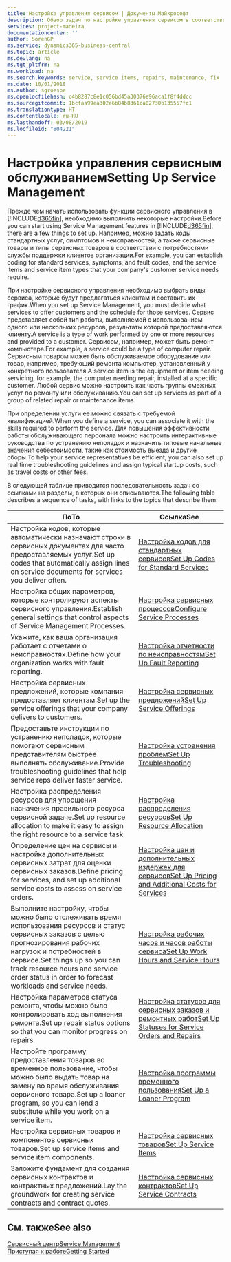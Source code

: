 ```yaml
---
title: Настройка управления сервисом | Документы Майкрософт
description: Обзор задач по настройке управления сервисом в соответствии со способом, которым организации управляют своими сервисами.
services: project-madeira
documentationcenter: ''
author: SorenGP
ms.service: dynamics365-business-central
ms.topic: article
ms.devlang: na
ms.tgt_pltfrm: na
ms.workload: na
ms.search.keywords: service, service items, repairs, maintenance, fix
ms.date: 10/01/2018
ms.author: sgroespe
ms.openlocfilehash: c4b8287c8e1c056bd45a30376e96aca1f8f4ddcc
ms.sourcegitcommit: 1bcfaa99ea302e6b84b8361ca02730b135557fc1
ms.translationtype: HT
ms.contentlocale: ru-RU
ms.lasthandoff: 03/08/2019
ms.locfileid: "804221"
---
```

# <a name="setting-up-service-management"></a><span data-ttu-id="d808c-103">Настройка управления сервисным обслуживанием</span><span class="sxs-lookup"><span data-stu-id="d808c-103">Setting Up Service Management</span></span>
<span data-ttu-id="d808c-104">Прежде чем начать использовать функции сервисного управления в [!INCLUDE[d365fin](includes/d365fin_md.md)], необходимо выполнить некоторые настройки.</span><span class="sxs-lookup"><span data-stu-id="d808c-104">Before you can start using Service Management features in [!INCLUDE[d365fin](includes/d365fin_md.md)], there are a few things to set up.</span></span> <span data-ttu-id="d808c-105">Например, можно задать коды стандартных услуг, симптомов и неисправностей, а также сервисные товары и типы сервисных товаров в соответствии с потребностями службы поддержки клиентов организации.</span><span class="sxs-lookup"><span data-stu-id="d808c-105">For example, you can establish coding for standard services, symptoms, and fault codes, and the service items and service item types that your company's customer service needs require.</span></span>  

<span data-ttu-id="d808c-106">При настройке сервисного управления необходимо выбрать виды сервиса, которые будут предлагаться клиентам и составить их график.</span><span class="sxs-lookup"><span data-stu-id="d808c-106">When you set up Service Management, you must decide what services to offer customers and the schedule for those services.</span></span> <span data-ttu-id="d808c-107">Сервис представляет собой тип работы, выполняемой с использованием одного или нескольких ресурсов, результаты которой предоставляются клиенту.</span><span class="sxs-lookup"><span data-stu-id="d808c-107">A service is a type of work performed by one or more resources and provided to a customer.</span></span> <span data-ttu-id="d808c-108">Сервисом, например, может быть ремонт компьютера.</span><span class="sxs-lookup"><span data-stu-id="d808c-108">For example, a service could be a type of computer repair.</span></span> <span data-ttu-id="d808c-109">Сервисным товаром может быть обслуживаемое оборудование или товар, например, требующий ремонта компьютер, установленный у конкретного пользователя.</span><span class="sxs-lookup"><span data-stu-id="d808c-109">A service item is the equipment or item needing servicing, for example, the computer needing repair, installed at a specific customer.</span></span> <span data-ttu-id="d808c-110">Любой сервис можно настроить как часть группы смежных услуг по ремонту или обслуживанию.</span><span class="sxs-lookup"><span data-stu-id="d808c-110">You can set up services as part of a group of related repair or maintenance items.</span></span>  
  
<span data-ttu-id="d808c-111">При определении услуги ее можно связать с требуемой квалификацией.</span><span class="sxs-lookup"><span data-stu-id="d808c-111">When you define a service, you can associate it with the skills required to perform the service.</span></span> <span data-ttu-id="d808c-112">Для повышения эффективности работы обслуживающего персонала можно настроить интерактивные руководства по устранению неполадок и назначить типовые начальные значения себестоимости, такие как стоимость выезда и другие сборы.</span><span class="sxs-lookup"><span data-stu-id="d808c-112">To help your service representatives be efficient, you can also set up real time troubleshooting guidelines and assign typical startup costs, such as travel costs or other fees.</span></span>  

<span data-ttu-id="d808c-113">В следующей таблице приводится последовательность задач со ссылками на разделы, в которых они описываются.</span><span class="sxs-lookup"><span data-stu-id="d808c-113">The following table describes a sequence of tasks, with links to the topics that describe them.</span></span>  
  
| <span data-ttu-id="d808c-114">По</span><span class="sxs-lookup"><span data-stu-id="d808c-114">To</span></span> | <span data-ttu-id="d808c-115">Ссылка</span><span class="sxs-lookup"><span data-stu-id="d808c-115">See</span></span> |
| --- | --- |
| <span data-ttu-id="d808c-116">Настройка кодов, которые автоматически назначают строки в сервисных документах для часто предоставляемых услуг.</span><span class="sxs-lookup"><span data-stu-id="d808c-116">Set up codes that automatically assign lines on service documents for services you deliver often.</span></span> |[<span data-ttu-id="d808c-117">Настройка кодов для стандартных сервисов</span><span class="sxs-lookup"><span data-stu-id="d808c-117">Set Up Codes for Standard Services</span></span>](service-how-setup-service-coding.md)|
| <span data-ttu-id="d808c-118">Настройка общих параметров, которые контролируют аспекты сервисного управления.</span><span class="sxs-lookup"><span data-stu-id="d808c-118">Establish general settings that control aspects of Service Management Processes.</span></span>|[<span data-ttu-id="d808c-119">Настройка сервисных процессов</span><span class="sxs-lookup"><span data-stu-id="d808c-119">Configure Service Processes</span></span>](service-setup-service-processes.md)|
| <span data-ttu-id="d808c-120">Укажите, как ваша организация работает с отчетами о неисправностях.</span><span class="sxs-lookup"><span data-stu-id="d808c-120">Define how your organization works with fault reporting.</span></span> |[<span data-ttu-id="d808c-121">Настройка отчетности по неисправностям</span><span class="sxs-lookup"><span data-stu-id="d808c-121">Set Up Fault Reporting</span></span>](service-how-setup-fault-reporting.md) |
| <span data-ttu-id="d808c-122">Настройка сервисных предложений, которые компания предоставляет клиентам.</span><span class="sxs-lookup"><span data-stu-id="d808c-122">Set up the service offerings that your company delivers to customers.</span></span>|[<span data-ttu-id="d808c-123">Настройка сервисных предложений</span><span class="sxs-lookup"><span data-stu-id="d808c-123">Set Up Service Offerings</span></span>](service-how-setup-service-offerings.md)|
| <span data-ttu-id="d808c-124">Предоставьте инструкции по устранению неполадок, которые помогают сервисным представителям быстрее выполнять обслуживание.</span><span class="sxs-lookup"><span data-stu-id="d808c-124">Provide troubleshooting guidelines that help service reps deliver faster service.</span></span> |[<span data-ttu-id="d808c-125">Настройка устранения проблем</span><span class="sxs-lookup"><span data-stu-id="d808c-125">Set Up Troubleshooting</span></span>](service-how-setup-troubleshooting.md) |
| <span data-ttu-id="d808c-126">Настройка распределения ресурсов для упрощения назначения правильного ресурса сервисной задаче.</span><span class="sxs-lookup"><span data-stu-id="d808c-126">Set up resource allocation to make it easy to assign the right resource to a service task.</span></span> |[<span data-ttu-id="d808c-127">Настройка распределения ресурсов</span><span class="sxs-lookup"><span data-stu-id="d808c-127">Set Up Resource Allocation</span></span>](service-how-setup-resource-allocation.md) |
| <span data-ttu-id="d808c-128">Определение цен на сервисы и настройка дополнительных сервисных затрат для оценки сервисных заказов.</span><span class="sxs-lookup"><span data-stu-id="d808c-128">Define pricing for services, and set up additional service costs to assess on service orders.</span></span> |[<span data-ttu-id="d808c-129">Настройка цен и дополнительных издержек для сервисов</span><span class="sxs-lookup"><span data-stu-id="d808c-129">Set Up Pricing and Additional Costs for Services</span></span>](service-how-setup-service-costs-pricing.md)|
| <span data-ttu-id="d808c-130">Выполните настройку, чтобы можно было отслеживать время использования ресурсов и статус сервисных заказов с целью прогнозирования рабочих нагрузок и потребностей в сервисе.</span><span class="sxs-lookup"><span data-stu-id="d808c-130">Set things up so you can track resource hours and service order status in order to forecast workloads and service needs.</span></span>|[<span data-ttu-id="d808c-131">Настройка рабочих часов и часов работы сервиса</span><span class="sxs-lookup"><span data-stu-id="d808c-131">Set Up Work Hours and Service Hours</span></span>](service-how-setup-work-service-hours.md)|
| <span data-ttu-id="d808c-132">Настройка параметров статуса ремонта, чтобы можно было контролировать ход выполнения ремонта.</span><span class="sxs-lookup"><span data-stu-id="d808c-132">Set up repair status options so that you can monitor progress on repairs.</span></span> | [<span data-ttu-id="d808c-133">Настройка статусов для сервисных заказов и ремонтных работ</span><span class="sxs-lookup"><span data-stu-id="d808c-133">Set Up Statuses for Service Orders and Repairs</span></span>](service-order-repair-status.md)|
| <span data-ttu-id="d808c-134">Настройте программу предоставления товаров во временное пользование, чтобы можно было выдать товар на замену во время обслуживания сервисного товара.</span><span class="sxs-lookup"><span data-stu-id="d808c-134">Set up a loaner program, so you can lend a substitute while you work on a service item.</span></span> |[<span data-ttu-id="d808c-135">Настройка программы временного пользования</span><span class="sxs-lookup"><span data-stu-id="d808c-135">Set Up a Loaner Program</span></span>](service-how-setup-loaner-program.md) |
| <span data-ttu-id="d808c-136">Настройка сервисных товаров и компонентов сервисных товаров.</span><span class="sxs-lookup"><span data-stu-id="d808c-136">Set up service items and service item components.</span></span> |[<span data-ttu-id="d808c-137">Настройка сервисных товаров</span><span class="sxs-lookup"><span data-stu-id="d808c-137">Set Up Service Items</span></span>](service-how-setup-service-items.md) |
| <span data-ttu-id="d808c-138">Заложите фундамент для создания сервисных контрактов и контрактных предложений.</span><span class="sxs-lookup"><span data-stu-id="d808c-138">Lay the groundwork for creating service contracts and contract quotes.</span></span> |[<span data-ttu-id="d808c-139">Настройка сервисных контрактов</span><span class="sxs-lookup"><span data-stu-id="d808c-139">Set Up Service Contracts</span></span>](service-how-setup-service-contracts.md) |

## <a name="see-also"></a><span data-ttu-id="d808c-140">См. также</span><span class="sxs-lookup"><span data-stu-id="d808c-140">See also</span></span>
[<span data-ttu-id="d808c-141">Сервисный центр</span><span class="sxs-lookup"><span data-stu-id="d808c-141">Service Management</span></span>](service-service.md)  
[<span data-ttu-id="d808c-142">Приступая к работе</span><span class="sxs-lookup"><span data-stu-id="d808c-142">Getting Started</span></span>](product-get-started.md)  
